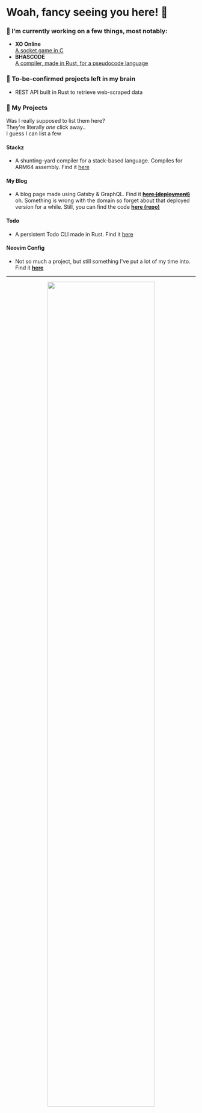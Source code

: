 # Woah, fancy seeing you here! 👋

### 🔭 I’m currently working on a few things, most notably:
- **XO Online**  
[A socket game in C](https://github.com/tobybridle/xo-online)
- **BHASCODE**  
[A compiler, made in Rust, for a pseudocode language](https://github.com/tobybridle/bhascode)


### 🧠 To-be-confirmed projects left in my brain
- REST API built in Rust to retrieve web-scraped data


### 🏁 My Projects

Was I really supposed to list them here?  
They're literally *one* click away..  
I guess I can list a few
#### Stackz
- A shunting-yard compiler for a stack-based language. Compiles for ARM64 assembly. Find it [here](https://github.com/tobybridle/stakz-lang)
#### My Blog
- A blog page made using Gatsby & GraphQL. Find it ~~**[here (deployment)](https://blog.bridle.ml/explore)**~~ oh. Something is wrong with the domain so forget about that deployed version for a while. Still, you can find the code **[here (repo)](https://github.com/tobybridle/ReactBlog)**
#### Todo
- A persistent Todo CLI made in Rust. Find it [here](https://github.com/tobybridle/todo)
#### Neovim Config
- Not so much a project, but still something I've put a lot of my time into. Find it **[here](https://github.com/tobybridle/neovim-config)**
---
<div align="center"><img src="https://media.giphy.com/media/9D7Jr7o9TjKta/giphy.gif" width="75%"/></div>
